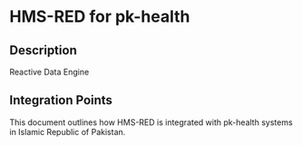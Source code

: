 # HMS-RED for pk-health

## Description

Reactive Data Engine

## Integration Points

This document outlines how HMS-RED is integrated with pk-health systems in Islamic Republic of Pakistan.
